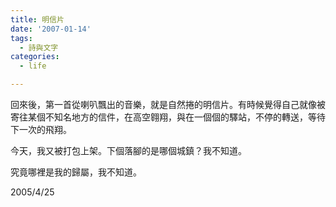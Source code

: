 ```yaml
---
title: 明信片
date: '2007-01-14'
tags:
  - 詩與文字
categories:
  - life

---
```

回來後，第一首從喇叭飄出的音樂，就是自然捲的明信片。有時候覺得自己就像被寄往某個不知名地方的信件，在高空翱翔，與在一個個的驛站，不停的轉送，等待下一次的飛翔。  
  
今天，我又被打包上架。下個落腳的是哪個城鎮？我不知道。  
  
究竟哪裡是我的歸屬，我不知道。  
  
2005/4/25